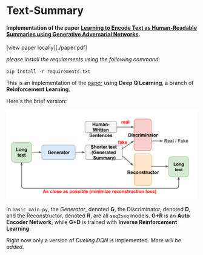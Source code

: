 # Text-Summary

#### Implementation of the paper [**Learning to Encode Text as Human-Readable Summaries using Generative Adversarial Networks**][paper].

[view paper locally][./paper.pdf]

_please install the requirements using the following command:_

`pip install -r requirements.txt`



This is an implementation of the [paper][paper] using **Deep Q Learning**, a branch of **Reinforcement Learning**. 

Here's the brief version:

![short-version](./short_version.png)

In `basic_main.py`, the _Generator_, denoted **G**, the Discriminator, denoted **D**, and the Reconstructor, denoted **R**, are all `seq2seq` models. **G+R** is an **Auto Encoder Network**, while **G+D** is trained with **Inverse Reinforcement Learning**.

Right now only a version of _Dueling DQN_ is implemented. _More will be added._



[paper]: http://speech.ee.ntu.edu.tw/~tlkagk/paper/learning-encode-text.pdf
